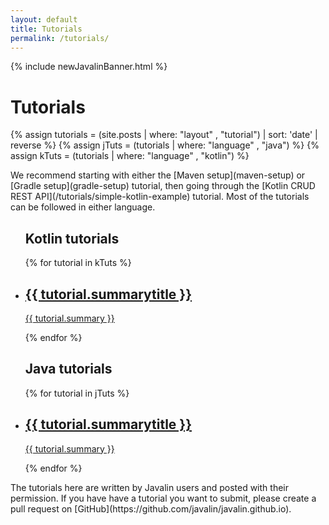 ```yaml
---
layout: default
title: Tutorials
permalink: /tutorials/
---
```


{% include newJavalinBanner.html %}

<h1 class="no-margin-top">Tutorials</h1>

{% assign tutorials = (site.posts | where: "layout" , "tutorial") | sort: 'date' | reverse %}
{% assign jTuts = (tutorials | where: "language" , "java") %}
{% assign kTuts = (tutorials | where: "language" , "kotlin") %}

<div class="posts-header" markdown="1">
We recommend starting with either the [Maven setup](maven-setup) or [Gradle setup](gradle-setup) tutorial,
then going through the [Kotlin CRUD REST API](/tutorials/simple-kotlin-example) tutorial.
Most of the tutorials can be followed in either language.
</div>

<div class="posts-overview">
    <ul class="post-list half">
        <h2>Kotlin tutorials</h2>
        {% for tutorial in kTuts %}
            <li class="post-summary">
                <a href="{{ tutorial.url }}">
                  <h2>{{ tutorial.summarytitle }}</h2>
                  <p>{{ tutorial.summary }}</p>
              </a>
            </li>
        {% endfor %}
    </ul>
     <ul class="post-list half">
            <h2>Java tutorials</h2>
            {% for tutorial in jTuts %}
            <li class="post-summary">
                <a href="{{ tutorial.url }}">
                    <h2>{{ tutorial.summarytitle }}</h2>
                    <p>{{ tutorial.summary }}</p>
                </a>
            </li>
            {% endfor %}
        </ul>
</div>
<div class="posts-footer" markdown="1">
The tutorials here are written by Javalin users and posted with their permission.
If you have have a tutorial you want to submit, please create a pull request on [GitHub](https://github.com/javalin/javalin.github.io).
</div>
